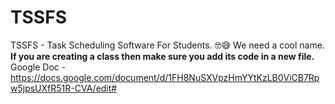 # TSSFS
TSSFS - Task Scheduling Software For Students. 🤓😅 We need a cool name.
**If you are creating a class then make sure you add its code in a new file.**
Google Doc - https://docs.google.com/document/d/1FH8NuSXVpzHmYYtKzLB0ViCB7Rpw5jpsUXfR51R-CVA/edit#
